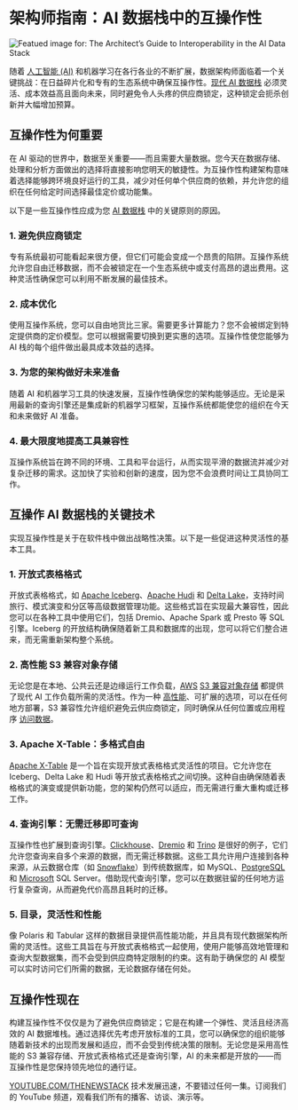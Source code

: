 # 架构师指南：AI 数据栈中的互操作性

![Featued image for: The Architect’s Guide to Interoperability in the AI Data Stack](https://cdn.thenewstack.io/media/2024/10/3c499b7d-ai-data-stack-interoperability-1024x576.jpg)

随着 [人工智能 (AI)](https://thenewstack.io/ai/) 和机器学习在各行各业的不断扩展，数据架构师面临着一个关键挑战：在日益碎片化和专有的生态系统中确保互操作性。[现代 AI 数据栈](https://thenewstack.io/the-architects-guide-to-the-modern-data-stack/) 必须灵活、成本效益高且面向未来，同时避免令人头疼的供应商锁定，这种锁定会扼杀创新并大幅增加预算。

## 互操作性为何重要

在 AI 驱动的世界中，数据至关重要——而且需要大量数据。您今天在数据存储、处理和分析方面做出的选择将直接影响您明天的敏捷性。为互操作性构建架构意味着选择能够跨环境良好运行的工具，减少对任何单个供应商的依赖，并允许您的组织在任何给定时间选择最佳定价或功能集。

以下是一些互操作性应成为您 [AI 数据栈](https://thenewstack.io/the-architects-guide-to-the-genai-tech-stack-10-tools) 中的关键原则的原因。

### 1. 避免供应商锁定

专有系统最初可能看起来很方便，但它们可能会变成一个昂贵的陷阱。互操作系统允许您自由迁移数据，而不会被锁定在一个生态系统中或支付高昂的退出费用。这种灵活性确保您可以利用不断发展的最佳技术。

### 2. 成本优化

使用互操作系统，您可以自由地货比三家。需要更多计算能力？您不会被绑定到特定提供商的定价模型。您可以根据需要切换到更实惠的选项。互操作性使您能够为 AI 栈的每个组件做出最具成本效益的选择。

### 3. 为您的架构做好未来准备

随着 AI 和机器学习工具的快速发展，互操作性确保您的架构能够适应。无论是采用最新的查询引擎还是集成新的机器学习框架，互操作系统都能使您的组织在今天和未来做好 AI 准备。

### 4. 最大限度地提高工具兼容性

互操作系统旨在跨不同的环境、工具和平台运行，从而实现平滑的数据流并减少对复杂迁移的需求。这加快了实验和创新的速度，因为您不会浪费时间让工具协同工作。

## 互操作 AI 数据栈的关键技术

实现互操作性是关于在软件栈中做出战略性决策。以下是一些促进这种灵活性的基本工具。

### 1. 开放式表格格式

开放式表格格式，如 [Apache Iceberg](https://blog.min.io/a-developers-introduction-to-apache-iceberg-using-minio/)、[Apache Hudi](https://blog.min.io/datalakes-with-hudi-and-hms/) 和 [Delta Lake](https://blog.min.io/delta-lake-minio-multi-cloud/)，支持时间旅行、模式演变和分区等高级数据管理功能。这些格式旨在实现最大兼容性，因此您可以在各种工具中使用它们，包括 Dremio、Apache Spark 或 Presto 等 SQL 引擎。Iceberg 的开放结构确保随着新工具和数据库的出现，您可以将它们整合进来，而无需重新架构整个系统。

### 2. 高性能 S3 兼容对象存储

无论您是在本地、公共云还是边缘运行工作负载，[AWS](https://aws.amazon.com/?utm_content=inline+mention) [S3 兼容对象存储](https://min.io/product/s3-compatibility) 都提供了现代 AI 工作负载所需的灵活性。作为一种 [高性能](https://resources.min.io/c/minio-high-performance-object-storage?x=p9k0ng)、可扩展的选项，可以在任何地方部署，S3 兼容性允许组织避免云供应商锁定，同时确保从任何位置或应用程序 [访问数据](https://thenewstack.io/the-architects-guide-to-storage-for-ai)。

### 3. Apache X-Table：多格式自由

[Apache X-Table](https://xtable.apache.org/) 是一个旨在实现开放式表格格式灵活性的项目。它允许您在 Iceberg、Delta Lake 和 Hudi 等开放式表格格式之间切换。这种自由确保随着表格格式的演变或提供新功能，您的架构仍然可以适应，而无需进行重大重构或迁移工作。

### 4. 查询引擎：无需迁移即可查询
互操作性也扩展到查询引擎。[Clickhouse](https://clickhouse.com/docs/en/integrations/minio)、[Dremio](https://blog.min.io/uncover-data-lake-nessie-dremio-iceberg/) 和 [Trino](https://blog.min.io/minio-trino-kubernetes/) 是很好的例子，它们允许您查询来自多个来源的数据，而无需迁移数据。这些工具允许用户连接到各种来源，从云数据仓库（如 [Snowflake](https://www.snowflake.com/?utm_content=inline+mention)）到传统数据库，如 MySQL、[PostgreSQL](https://roadmap.sh/postgresql-dba) 和 [Microsoft](https://news.microsoft.com/?utm_content=inline+mention) SQL Server。借助现代查询引擎，您可以在数据驻留的任何地方运行复杂查询，从而避免代价高昂且耗时的迁移。

### 5. 目录，灵活性和性能
像 Polaris 和 Tabular 这样的数据目录提供高性能功能，并且具有现代数据架构所需的灵活性。这些工具旨在与开放式表格格式一起使用，使用户能够高效地管理和查询大型数据集，而不会受到供应商特定限制的约束。这有助于确保您的 AI 模型可以实时访问它们所需的数据，无论数据存储在何处。

## 互操作性现在
构建互操作性不仅仅是为了避免供应商锁定；它是在构建一个弹性、灵活且经济高效的 AI 数据堆栈。通过选择优先考虑开放标准的工具，您可以确保您的组织能够随着新技术的出现而发展和适应，而不会受到传统决策的限制。无论您是采用高性能的 S3 兼容存储、开放式表格格式还是查询引擎，AI 的未来都是开放的——而互操作性是您保持领先地位的通行证。

[YOUTUBE.COM/THENEWSTACK](https://youtube.com/thenewstack?sub_confirmation=1)
技术发展迅速，不要错过任何一集。订阅我们的 YouTube 频道，观看我们所有的播客、访谈、演示等。